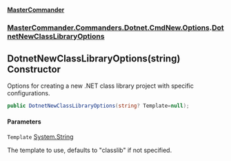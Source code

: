 #### [MasterCommander](MasterCommander.md 'MasterCommander')
### [MasterCommander.Commanders.Dotnet.CmdNew.Options](MasterCommander.Commanders.Dotnet.CmdNew.Options.md 'MasterCommander.Commanders.Dotnet.CmdNew.Options').[DotnetNewClassLibraryOptions](DotnetNewClassLibraryOptions.md 'MasterCommander.Commanders.Dotnet.CmdNew.Options.DotnetNewClassLibraryOptions')

## DotnetNewClassLibraryOptions(string) Constructor

Options for creating a new .NET class library project with specific configurations.

```csharp
public DotnetNewClassLibraryOptions(string? Template=null);
```
#### Parameters

<a name='MasterCommander.Commanders.Dotnet.CmdNew.Options.DotnetNewClassLibraryOptions.DotnetNewClassLibraryOptions(string).Template'></a>

`Template` [System.String](https://docs.microsoft.com/en-us/dotnet/api/System.String 'System.String')

The template to use, defaults to "classlib" if not specified.